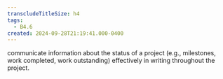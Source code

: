 ```yaml
---
transcludeTitleSize: h4
tags:
  - B4.6
created: 2024-09-28T21:19:41.000-0400
---
```

communicate information about the status of a project (e.g., milestones, work completed, work outstanding) effectively in writing throughout the project.